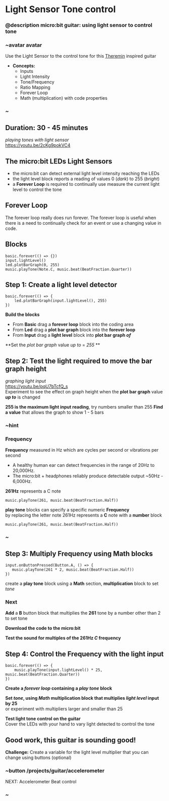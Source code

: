 # Light Sensor Tone control

### @description micro:bit guitar: using light sensor to control tone

### ~avatar avatar

Use the Light Sensor to the control  tone for this [Theremin](https://en.wikipedia.org/wiki/Theremin) inspired guitar
* **Concepts:**
     * Inputs
     * Light Intensity
     * Tone/Frequency
     * Ratio Mapping
     * Forever Loop
     * Math (multiplication) with code properties  

### ~  

## Duration: 30 - 45 minutes  
  

*playing tones with light sensor*  
https://youtu.be/2cKg9pokVC4

## The micro:bit LEDs Light Sensors 

- the micro:bit can detect external light level intensity reaching the LEDs 
- the light level block reports a reading of values 0 (*dark*) to 255 (*bright*)
- a **Forever Loop** is required to continually use measure the current light level to control the tone 

## Forever Loop

The forever loop really does run forever.  The forever loop is useful when there is a need to continually check for an event or use a changing value in code.

## Blocks

```cards
basic.forever(() => {})
input.lightLevel()
led.plotBarGraph(0, 255)
music.playTone(Note.C, music.beat(BeatFraction.Quarter))
```

## Step 1: Create a light level detector
```blocks
basic.forever(() => {
    led.plotBarGraph(input.lightLevel(), 255)
})
```
**Build the  blocks**
  * From **Basic** drag a **forever loop** block into the coding area  
  * From **Led** drag a **plot bar graph** block into the **forever loop**  
  * From **Input** drag a **light level** block into **plot bar graph *of***  
  
**Set the *plot bar graph* value *up to* = *255* **  

## Step 2: Test the light required to move the bar graph height  

*graphing light input*  
https://youtu.be/pqU7bTcfQ_s  
Experiment to see the effect on graph height when the **plot bar graph** value ***up to*** is changed  

**255 is the maximum light input reading**, try numbers smaller than 255 
**Find a value** that allows the graph to show 1 - 5 bars  

### ~hint
### Frequency  
**Frequency** measured in Hz  which are cycles per second or vibrations per second  
  * A healthy human ear can detect frequencies in the range of 20Hz to 20,000Hz.  
  * The micro:bit + headphones reliably produce detectable output ~50Hz - 6,000Hz.  

**261Hz** represents a C note
```blocks
music.playTone(261, music.beat(BeatFraction.Half))
```
**play tone** blocks can specify a specific numeric  **Frequency**   
by replacing the letter note 261Hz represents a **C** note with a **number** block
```blocks
music.playTone(261, music.beat(BeatFraction.Half))
```
### ~  

## Step 3: Multiply Frequency using Math blocks
 ```blocks
input.onButtonPressed(Button.A, () => {
    music.playTone(261 * 2, music.beat(BeatFraction.Half))
})
```  
create a **play tone** block using a **Math** section, **multiplication** block to set *tone*   

### Next  
**Add** a **B** button block that multiplies the **261** tone by a number other than 2 to set tone 
  
**Download the code to the micro:bit**  

**Test the sound for multiples of the 261Hz *C* frequency**  
  
## Step 4: Control the Frequency with the light input
```blocks
basic.forever(() => {
    music.playTone(input.lightLevel() * 25, music.beat(BeatFraction.Quarter))
})
```
**Create a *forever loop* containing a *play tone* block**  
  
**Set *tone*, using *Math* multiplication block that multiplies *light level* input by 25**  
or experiment with multipliers larger and smaller than 25  
  
**Test light tone control on the guitar**  
Cover the LEDs with your hand to vary light detected to control the tone  

## Good work, this guitar is sounding good!
**Challenge:** Create a variable for the light level multiplier that you can change using buttons (optional)  

### ~button /projects/guitar/accelerometer  
NEXT: Accelerometer Beat control  
### ~
